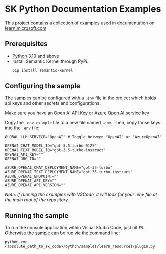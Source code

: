 # SK Python Documentation Examples

This project contains a collection of examples used in documentation on [learn.microsoft.com](https://learn.microsoft.com/en-us/semantic-kernel/).

## Prerequisites

- [Python](https://www.python.org/downloads/) 3.10 and above
- Install Semantic Kernel through PyPi:
  ```bash
  pip install semantic-kernel
  ```

## Configuring the sample

The samples can be configured with a `.env` file in the project which holds api keys and other secrets and configurations.

Make sure you have an
[Open AI API Key](https://platform.openai.com) or
[Azure Open AI service key](https://azure.microsoft.com/en-us/products/ai-services/openai-service)

Copy the `.env.example` file to a new file named `.env`. Then, copy those keys into the `.env` file:

```
GLOBAL_LLM_SERVICE="OpenAI" # Toggle between "OpenAI" or "AzureOpenAI"

OPENAI_CHAT_MODEL_ID="gpt-3.5-turbo-0125"
OPENAI_TEXT_MODEL_ID="gpt-3.5-turbo-instruct"
OPENAI_API_KEY=""
OPENAI_ORG_ID=""

AZURE_OPENAI_CHAT_DEPLOYMENT_NAME="gpt-35-turbo"
AZURE_OPENAI_TEXT_DEPLOYMENT_NAME="gpt-35-turbo-instruct"
AZURE_OPENAI_ENDPOINT=""
AZURE_OPENAI_API_KEY=""
AZURE_OPENAI_API_VERSION=""
```

_Note: if running the examples with VSCode, it will look for your .env file at the main root of the repository._

## Running the sample

To run the console application within Visual Studio Code, just hit `F5`.
Otherwise the sample can be run via the command line:

```
python.exe <absolute_path_to_sk_code>/python/samples/learn_resources/plugin.py
```
